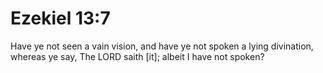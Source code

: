 # Ezekiel 13:7

Have ye not seen a vain vision, and have ye not spoken a lying divination, whereas ye say, The LORD saith [it]; albeit I have not spoken?